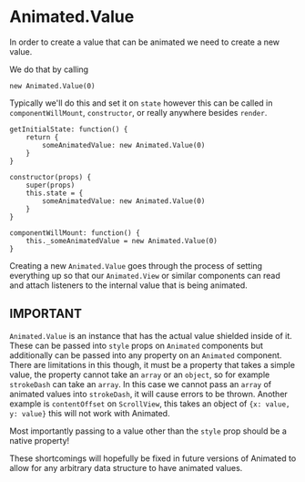 # Animated.Value

In order to create a value that can be animated we need to create a new value.

We do that by calling 

```
new Animated.Value(0)
```

Typically we'll do this and set it on `state` however this can be called in `componentWillMount`, `constructor`, or really anywhere besides `render`.

```
getInitialState: function() {
	return {
		someAnimatedValue: new Animated.Value(0)
	}
}

constructor(props) {
	super(props)
	this.state = {
		someAnimatedValue: new Animated.Value(0)
	}
}

componentWillMount: function() {
	this._someAnimatedValue = new Animated.Value(0)
}

```

Creating a new `Animated.Value` goes through the process of setting everything up so that our `Animated.View` or similar components can read and attach listeners to the internal value that is being animated.


## IMPORTANT

`Animated.Value` is an instance that has the actual value shielded inside of it. These can be passed into `style` props on `Animated` components but additionally can be passed into any property on an `Animated` component. There are limitations in this though, it must be a property that takes a simple value, the property cannot take an `array` or an `object`, so for example `strokeDash` can take an `array`. In this case we cannot pass an `array` of animated values into `strokeDash`, it will cause errors to be thrown. Another example is `contentOffset` on `ScrollView`, this takes an object of `{x: value, y: value}` this will not work with Animated.

Most importantly passing to a value other than the `style` prop should be a native property!

These shortcomings will hopefully be fixed in future versions of Animated to allow for any arbitrary data structure to have animated values.
